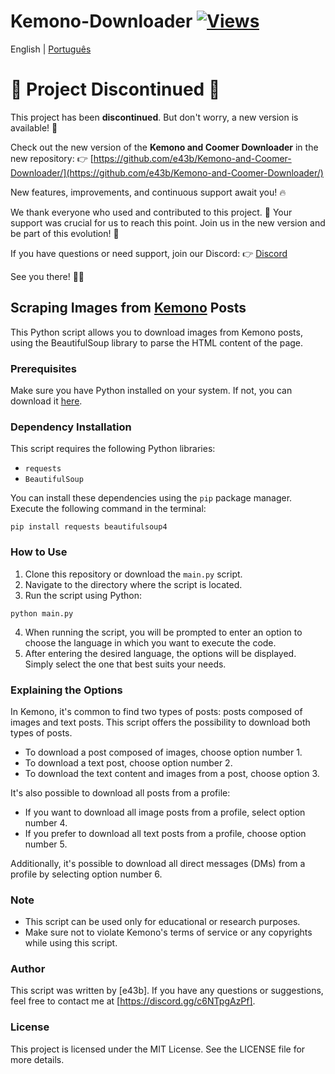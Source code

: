 # Kemono-Downloader [![Views](https://hits.sh/github.com/e43kdw1/hits.svg)](https://github.com/e43b/Anibunker-Downloader/)

English | [Português](README_pt.md) 

# 🚨 Project Discontinued 🚨

This project has been **discontinued**. But don't worry, a new version is available! 🎉

Check out the new version of the **Kemono and Coomer Downloader** in the new repository:
👉 [https://github.com/e43b/Kemono-and-Coomer-Downloader/](https://github.com/e43b/Kemono-and-Coomer-Downloader/)

New features, improvements, and continuous support await you! 🔥

We thank everyone who used and contributed to this project. 🙏 Your support was crucial for us to reach this point. Join us in the new version and be part of this evolution! 🚀

If you have questions or need support, join our Discord:
👉 [Discord](https://discord.gg/TaPhfXawcE)

See you there! 💬✨

## Scraping Images from [Kemono](https://kemono.su/) Posts

This Python script allows you to download images from Kemono posts, using the BeautifulSoup library to parse the HTML content of the page.

### Prerequisites

Make sure you have Python installed on your system. If not, you can download it [here](https://www.python.org/downloads/).

### Dependency Installation

This script requires the following Python libraries:

- `requests`
- `BeautifulSoup`

You can install these dependencies using the `pip` package manager. Execute the following command in the terminal:

```
pip install requests beautifulsoup4
```

### How to Use

1. Clone this repository or download the `main.py` script.
2. Navigate to the directory where the script is located.
3. Run the script using Python:

```
python main.py
```

4. When running the script, you will be prompted to enter an option to choose the language in which you want to execute the code.
5. After entering the desired language, the options will be displayed. Simply select the one that best suits your needs.

### Explaining the Options

In Kemono, it's common to find two types of posts: posts composed of images and text posts. This script offers the possibility to download both types of posts.

- To download a post composed of images, choose option number 1.
- To download a text post, choose option number 2.
- To download the text content and images from a post, choose option 3.

It's also possible to download all posts from a profile:

- If you want to download all image posts from a profile, select option number 4.
- If you prefer to download all text posts from a profile, choose option number 5.

Additionally, it's possible to download all direct messages (DMs) from a profile by selecting option number 6.

### Note

- This script can be used only for educational or research purposes.
- Make sure not to violate Kemono's terms of service or any copyrights while using this script.

### Author

This script was written by [e43b]. If you have any questions or suggestions, feel free to contact me at [https://discord.gg/c6NTpgAzPf].

### License

This project is licensed under the MIT License. See the LICENSE file for more details.
